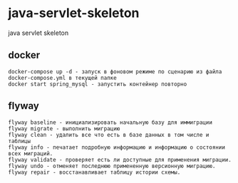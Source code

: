 # java-servlet-skeleton
java servlet skeleton

## docker

    docker-compose up -d - запуск в фоновом режиме по сценарию из файла docker-compose.yml в текущей папке
    docker start spring_mysql - запустить контейнер повторно

## flyway

    flyway baseline - инициализировать начальную базу для иммиграции
    flyway migrate - выполнить миграцию
    flyway clean - удалить все что есть в базе данных в том числе и таблицы
    flyway info - печатает подробную информацию и информацию о состоянии всех миграций.
    flyway validate - проверяет есть ли доступные для применения миграции.
    flyway undo - отменяет последнюю примененную версионную миграцию.
    flyway repair - восстанавливает таблицу истории схемы.
